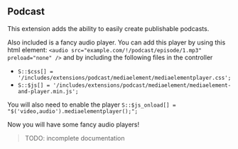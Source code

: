 ## Podcast 

This extension adds the ability to easily create publishable podcasts.

Also included is a fancy audio player. You can add this player by using this html element: `<audio src="example.com/!/podcast/episode/1.mp3" preload="none" />` and by including the following files in the controller

*   `S::$css[] = '/includes/extensions/podcast/mediaelement/mediaelementplayer.css';`
*   `S::$js[] = '/includes/extensions/podcast/mediaelement/mediaelement-and-player.min.js';`

You will also need to enable the player
`S::$js_onload[] = "$('video,audio').mediaelementplayer();";`

Now you will have some fancy audio players!

>TODO: incomplete documentation